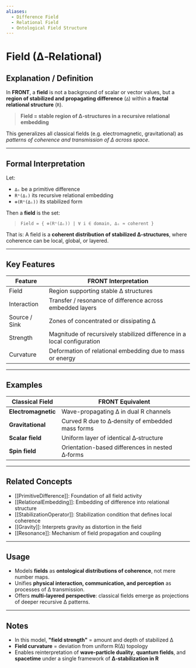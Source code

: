 ```yaml
---
aliases:
  - Difference Field
  - Relational Field
  - Ontological Field Structure
---
```



# Field (∆‑Relational)

## Explanation / Definition

In **FRONT**, a **field** is not a background of scalar or vector values, but a **region of stabilized and propagating difference** (`∆`) within a **fractal relational structure** (`R`).

> **Field = stable region of ∆‑structures in a recursive relational embedding**

This generalizes all classical fields (e.g. electromagnetic, gravitational) as *patterns of coherence and transmission of ∆ across space*.

---

## Formal Interpretation

Let:

* `∆ᵢ` be a primitive difference
* `Rⁿ(∆ᵢ)` its recursive relational embedding
* `⊚(Rⁿ(∆ᵢ))` its stabilized form

Then a **field** is the set:

> `Field = { ⊚(Rⁿ(∆ᵢ)) | ∀ i ∈ domain, ∆ᵢ ≈ coherent }`

That is:
A field is a **coherent distribution of stabilized ∆-structures**, where coherence can be local, global, or layered.

---

## Key Features

| Feature       | FRONT Interpretation                                                    |
| ------------- | ----------------------------------------------------------------------- |
| Field         | Region supporting stable ∆ structures                                   |
| Interaction   | Transfer / resonance of difference across embedded layers               |
| Source / Sink | Zones of concentrated or dissipating ∆                                  |
| Strength      | Magnitude of recursively stabilized difference in a local configuration |
| Curvature     | Deformation of relational embedding due to mass or energy               |

---

## Examples

| Classical Field     | FRONT Equivalent                                 |
| ------------------- | ------------------------------------------------ |
| **Electromagnetic** | Wave-propagating ∆ in dual R channels            |
| **Gravitational**   | Curved R due to ∆‑density of embedded mass forms |
| **Scalar field**    | Uniform layer of identical ∆‑structure           |
| **Spin field**      | Orientation-based differences in nested ∆‑forms  |

---

## Related Concepts

* [[PrimitiveDifference]]: Foundation of all field activity
* [[RelationalEmbedding]]: Embedding of difference into relational structure
* [[StabilizationOperator]]: Stabilization condition that defines local coherence
* [[Gravity]]: Interprets gravity as distortion in the field
* [[Resonance]]: Mechanism of field propagation and coupling

---

## Usage

* Models **fields** as **ontological distributions of coherence**, not mere number maps.
* Unifies **physical interaction, communication, and perception** as processes of ∆ transmission.
* Offers **multi-layered perspective**: classical fields emerge as projections of deeper recursive ∆ patterns.

---

## Notes

* In this model, **"field strength"** = amount and depth of stabilized ∆
* **Field curvature** = deviation from uniform R(∆) topology
* Enables reinterpretation of **wave-particle duality**, **quantum fields**, and **spacetime** under a single framework of **∆‑stabilization in R**
